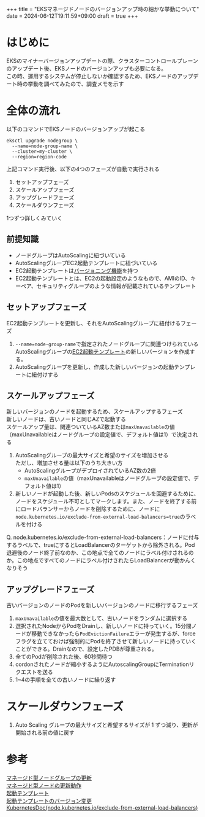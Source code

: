 +++
title =  "EKSマネージドノードのバージョンアップ時の細かな挙動について"
date = 2024-06-12T19:11:59+09:00
draft = true
+++

# はじめに
EKSのマイナーバージョンアップデートの際、クラスターコントロールプレーンのアップデート後、EKSノードのバージョンアップも必要になる。  
この時、運用するシステムが停止しないか確認するため、EKSノードのアップデート時の挙動を調べてみたので、調査メモを示す  

# 全体の流れ
以下のコマンドでEKSノードのバージョンアップが起こる
```
eksctl upgrade nodegroup \
  --name=node-group-name \
  --cluster=my-cluster \
  --region=region-code
```

上記コマンド実行後、以下の4つのフェーズが自動で実行される
1. セットアップフェーズ
2. スケールアップフェーズ
3. アップグレードフェーズ
4. スケールダウンフェーズ

1つずつ詳しくみていく

## 前提知識
- ノードグループはAutoScalingに紐づいている
- AutoScalingグループEC2起動テンプレートに紐づいている
- EC2起動テンプレートは[バージョニング機能](https://docs.aws.amazon.com/ja_jp/AWSEC2/latest/UserGuide/manage-launch-template-versions.html)を持つ
- EC2起動テンプレートとは、EC2の起動設定のようなもので、AMIのID、キーペア、セキュリティグループのような情報が記載されているテンプレート

## セットアップフェーズ
EC2起動テンプレートを更新し、それをAutoScalingグループに紐付けるフェーズ
1. `--name=node-group-name`で指定されたノードグループに関連つけられているAutoScalingグループの[EC2起動テンプレート](https://docs.aws.amazon.com/ja_jp/autoscaling/ec2/userguide/launch-templates.html)の新しいバージョンを作成する。 
2. AutoScalingグループを更新し、作成した新しいバージョンの起動テンプレートに紐付けする  

## スケールアップフェーズ
新しいバージョンのノードを起動するため、スケールアップするフェーズ  
新しいノードは、古いノードと同じAZで起動する  
スケールアップ量は、関連ついているAZ数または`maxUnavailable`の値（maxUnavailableはノードグループの設定値で、デフォルト値は1）で決定される  
1. AutoScalingグループの最大サイズと希望のサイズを増加させる  
    ただし、増加させる量は以下のうち大きい方  
    - AutoScalingグループがデプロイされているAZ数の2倍
    - `maxUnavailable`の値（maxUnavailableはノードグループの設定値で、デフォルト値は1）
2. 新しいノードが起動した後、新しいPodsのスケジュールを回避するために、ノードをスケジュール不可としてマークします。また、ノードを終了する前にロードバランサーからノードを削除するために、ノードに`node.kubernetes.io/exclude-from-external-load-balancers=true`のラベルを付ける

Q.
node.kubernetes.io/exclude-from-external-load-balancers：ノードに付与するラベルで、trueにするとLoadBalancerのターゲットから除外される。Pod退避後のノード終了前なのか、この地点で全てのノードにラベル付けされるのか。この地点ですべてのノードにラベル付けされたらLoadBalancerが動かんくなりそう

## アップグレードフェーズ
古いバージョンのノードのPodを新しいバージョンのノードに移行するフェーズ
1. `maxUnavailable`の値を最大数として、古いノードをランダムに選択する
2. 選択されたNodeからPodをDrainし、新しいノードに持っていく。15分間ノードが移動できなかったら`PodEvictionFailure`エラーが発生するが、forceフラグを立てておけば強制的にPodを終了させて新しいノードに持っていくことができる。Drainなので、設定したPDBが尊重される。
3. 全てのPodが削除された後、60秒間待つ
4. cordonされたノードが縮小するようにAutoscalingGroupにTerminationリクエストを送る
5. 1~4の手順を全ての古いノードに繰り返す

# スケールダウンフェーズ
1. Auto Scaling グループの最大サイズと希望するサイズが 1 ずつ減り、更新が開始される前の値に戻す

# 参考
[マネージド型ノードグループの更新](https://docs.aws.amazon.com/ja_jp/eks/latest/userguide/update-managed-node-group.html)  
[マネージド型ノードの更新動作](https://docs.aws.amazon.com/ja_jp/eks/latest/userguide/managed-node-update-behavior.html)  
[起動テンプレート](https://docs.aws.amazon.com/ja_jp/autoscaling/ec2/userguide/launch-templates.html)  
[起動テンプレートのバージョン変更](https://docs.aws.amazon.com/ja_jp/AWSEC2/latest/UserGuide/manage-launch-template-versions.html)  
[KubernetesDoc(node.kubernetes.io/exclude-from-external-load-balancers)](https://kubernetes.io/docs/reference/labels-annotations-taints/#node-kubernetes-io-exclude-from-external-load-balancers)